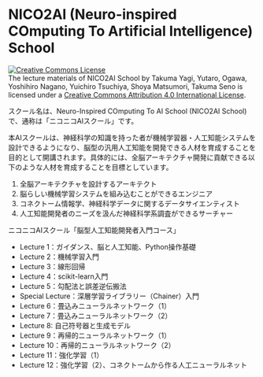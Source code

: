# NICO2AI (Neuro-inspired COmputing To Artificial Intelligence) School
<a rel="license" href="http://creativecommons.org/licenses/by/4.0/"><img alt="Creative Commons License" style="border-width:0" src="https://i.creativecommons.org/l/by/4.0/88x31.png" /></a><br /><span xmlns:dct="http://purl.org/dc/terms/" property="dct:title">The lecture materials of NICO2AI School</span> by <span xmlns:cc="http://creativecommons.org/ns#" property="cc:attributionName">Takuma Yagi, Yutaro, Ogawa, Yoshihiro Nagano, Yuichiro Tsuchiya, Shoya Matsumori, Takuma Seno</span> is licensed under a <a rel="license" href="http://creativecommons.org/licenses/by/4.0/">Creative Commons Attribution 4.0 International License</a>.

スクール名は、Neuro-Inspired COmputing To AI School (NICO2AI School)で、通称は「ニコニコAIスクール」です。

本AIスクールは、神経科学の知識を持った者が機械学習器・人工知能システムを設計できるようになり、脳型の汎用人工知能を開発できる人材を育成することを目的として開講されます。具体的には、全脳アーキテクチャ開発に貢献できる以下のような人材を育成することを目標としています。

1. 全脳アーキテクチャを設計するアーキテクト
2. 脳らしい機械学習システムを組み込むことができるエンジニア
3. コネクトーム情報学、神経科学データに関するデータサイエンティスト
4. 人工知能開発者のニーズを汲んだ神経科学系調査ができるサーチャー

ニコニコAIスクール「脳型人工知能開発者入門コース」

* Lecture 1：ガイダンス、脳と人工知能、Python操作基礎
* Lecture 2：機械学習入門
* Lecture 3：線形回帰
* Lecture 4：scikit-learn入門
* Lecture 5：勾配法と誤差逆伝搬法
* Special Lecture：深層学習ライブラリー（Chainer）入門
* Lecture 6：畳込みニューラルネットワーク（1）
* Lecture 7：畳込みニューラルネットワーク（2）
* Lecture 8: 自己符号器と生成モデル
* Lecture 9：再帰的ニューラルネットワーク（1）
* Lecture 10：再帰的ニューラルネットワーク（2）
* Lecture 11：強化学習（1）
* Lecture 12：強化学習（2）、コネクトームから作る人工ニューラルネット
